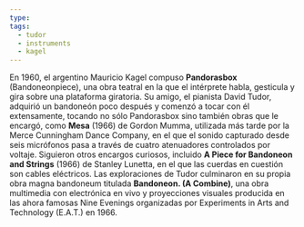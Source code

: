 ```yaml
---
type: 
tags:
  - tudor
  - instruments
  - kagel
---
```



En 1960, el argentino Mauricio Kagel compuso **Pandorasbox** (Bandoneonpiece), una obra teatral en la que el intérprete habla, gesticula y gira sobre una plataforma giratoria. Su amigo, el pianista David Tudor, adquirió un bandoneón poco después y comenzó a tocar con él extensamente, tocando no sólo Pandorasbox sino también obras que le encargó, como **Mesa** (1966) de Gordon Mumma, utilizada más tarde por la Merce Cunningham Dance Company, en el que el sonido capturado desde seis micrófonos pasa a través de cuatro atenuadores controlados por voltaje. Siguieron otros encargos curiosos, incluido **A Piece for Bandoneon and Strings** (1966) de Stanley Lunetta, en el que las cuerdas en cuestión son cables eléctricos. Las exploraciones de Tudor culminaron en su propia obra magna bandoneum titulada **Bandoneon. (A Combine)**, una obra multimedia con electrónica en vivo y proyecciones visuales producida en las ahora famosas Nine Evenings organizadas por Experiments in Arts and Technology (E.A.T.) en 1966.